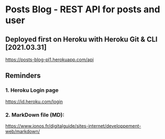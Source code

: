 #  Posts Blog - REST API for posts and user

##  Deployed first on Heroku with Heroku Git & CLI [2021.03.31]
https://posts-blog-pl1.herokuapp.com/api




##  Reminders

### 1. Heroku Login page
https://id.heroku.com/login

### 2. MarkDown file (MD):
https://www.ionos.fr/digitalguide/sites-internet/developpement-web/markdown/
